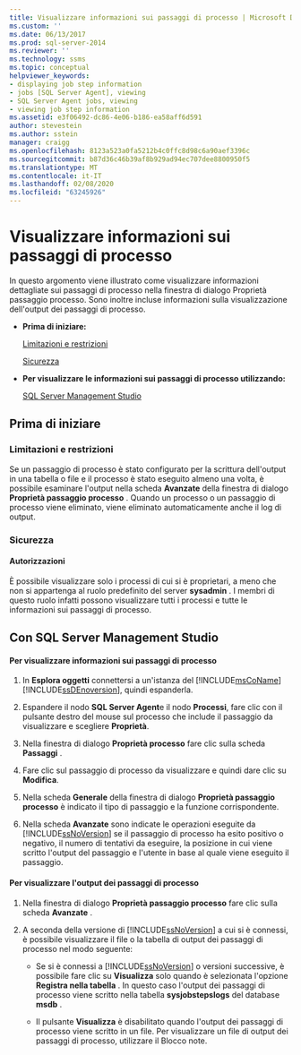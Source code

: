 ```yaml
---
title: Visualizzare informazioni sui passaggi di processo | Microsoft Docs
ms.custom: ''
ms.date: 06/13/2017
ms.prod: sql-server-2014
ms.reviewer: ''
ms.technology: ssms
ms.topic: conceptual
helpviewer_keywords:
- displaying job step information
- jobs [SQL Server Agent], viewing
- SQL Server Agent jobs, viewing
- viewing job step information
ms.assetid: e3f06492-dc86-4e06-b186-ea58aff6d591
author: stevestein
ms.author: sstein
manager: craigg
ms.openlocfilehash: 8123a523a0fa5212b4c0ffc8d98c6a90aef3396c
ms.sourcegitcommit: b87d36c46b39af8b929ad94ec707dee8800950f5
ms.translationtype: MT
ms.contentlocale: it-IT
ms.lasthandoff: 02/08/2020
ms.locfileid: "63245926"
---
```

# <a name="view-job-step-information"></a>Visualizzare informazioni sui passaggi di processo
  In questo argomento viene illustrato come visualizzare informazioni dettagliate sui passaggi di processo nella finestra di dialogo Proprietà passaggio processo. Sono inoltre incluse informazioni sulla visualizzazione dell'output dei passaggi di processo.  
  
-   **Prima di iniziare:**  
  
     [Limitazioni e restrizioni](#Restrictions)  
  
     [Sicurezza](#Security)  
  
-   **Per visualizzare le informazioni sui passaggi di processo utilizzando:**  
  
     [SQL Server Management Studio](#SSMS)  
  
##  <a name="BeforeYouBegin"></a> Prima di iniziare  
  
###  <a name="Restrictions"></a> Limitazioni e restrizioni  
 Se un passaggio di processo è stato configurato per la scrittura dell'output in una tabella o file e il processo è stato eseguito almeno una volta, è possibile esaminare l'output nella scheda **Avanzate** della finestra di dialogo **Proprietà passaggio processo** . Quando un processo o un passaggio di processo viene eliminato, viene eliminato automaticamente anche il log di output.  
  
###  <a name="Security"></a> Sicurezza  
  
####  <a name="Permissions"></a> Autorizzazioni  
 È possibile visualizzare solo i processi di cui si è proprietari, a meno che non si appartenga al ruolo predefinito del server **sysadmin** . I membri di questo ruolo infatti possono visualizzare tutti i processi e tutte le informazioni sui passaggi di processo.  
  
##  <a name="SSMS"></a> Con SQL Server Management Studio  
  
#### <a name="to-view-job-step-information"></a>Per visualizzare informazioni sui passaggi di processo  
  
1.  In **Esplora oggetti** connettersi a un'istanza del [!INCLUDE[msCoName](../../includes/msconame-md.md)] [!INCLUDE[ssDEnoversion](../../includes/ssdenoversion-md.md)], quindi espanderla.  
  
2.  Espandere il nodo **SQL Server Agent**e il nodo **Processi**, fare clic con il pulsante destro del mouse sul processo che include il passaggio da visualizzare e scegliere **Proprietà**.  
  
3.  Nella finestra di dialogo **Proprietà processo** fare clic sulla scheda **Passaggi** .  
  
4.  Fare clic sul passaggio di processo da visualizzare e quindi dare clic su **Modifica**.  
  
5.  Nella scheda **Generale** della finestra di dialogo **Proprietà passaggio processo** è indicato il tipo di passaggio e la funzione corrispondente.  
  
6.  Nella scheda **Avanzate** sono indicate le operazioni eseguite da [!INCLUDE[ssNoVersion](../../includes/ssnoversion-md.md)] se il passaggio di processo ha esito positivo o negativo, il numero di tentativi da eseguire, la posizione in cui viene scritto l'output del passaggio e l'utente in base al quale viene eseguito il passaggio.  
  
#### <a name="to-view-job-step-output"></a>Per visualizzare l'output dei passaggi di processo  
  
1.  Nella finestra di dialogo **Proprietà passaggio processo** fare clic sulla scheda **Avanzate** .  
  
2.  A seconda della versione di [!INCLUDE[ssNoVersion](../../includes/ssnoversion-md.md)] a cui si è connessi, è possibile visualizzare il file o la tabella di output dei passaggi di processo nel modo seguente:  
  
    -   Se si è connessi a [!INCLUDE[ssNoVersion](../../includes/ssnoversion-md.md)] o versioni successive, è possibile fare clic su **Visualizza** solo quando è selezionata l'opzione **Registra nella tabella** . In questo caso l'output dei passaggi di processo viene scritto nella tabella **sysjobstepslogs** del database **msdb** .  
  
    -   Il pulsante **Visualizza** è disabilitato quando l'output dei passaggi di processo viene scritto in un file. Per visualizzare un file di output dei passaggi di processo, utilizzare il Blocco note.  
  
  
